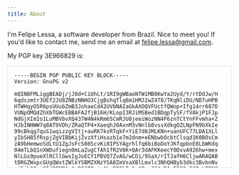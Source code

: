 ```yaml
---
title: About
---
```


I'm Felipe Lessa, a software developer from Brazil.  Nice to meet you!
If you'd like to contact me, send me an email at
[felipe.lessa@gmail.com](mailto:felipe.lessa@gmail.com).

My PGP key 3E966829 is:

<pre style="max-height: 200px; overflow: scroll; padding: 1em; border: 1px solid rgba(0,0,0,0.1);"><code>-----BEGIN PGP PUBLIC KEY BLOCK-----
Version: GnuPG v2

mQINBFMLiggBEADj/jJ8d+CiUhLt/1RI9gWBaoNTW1MB8KwYa2Uyd/Y/rtDdJw/H
6qdszmtr3UEf2JU8ZNBzNNHO3CjgBshqTlq6m1HMJ2wZ4T8/TKqNliDU/ND7uHPB
HTWHqyO5R6psUUubZmB3JohaeCd42UVbNAIaGkAXOQVFUctfQWop+Ifg14rr687D
VUNpOMQdZhXbTGWcEBBAFA2fjB16H/KLopI3RJiMSBed1BDqpTySF/fVAkjP1FJp
NdGjXImIo1LuMBVbvXQ437W4N4kRm65CmRJU8jeeiWozNN4F6znTCtYnFFvmha+Z
HJbINHWW7q8AT9VDh/ZRaQTP4+XaeqhJ0AxnM3vNnlb8vssXdkgOZLNpFN9bXkIe
99cBkqg7quS1wqizzgVItj+auRK7ksRTqkF+YiE7d0JMLKNn+uanUFC77LDA1XLl
yIbSH85fRspjZgVIBbKijZvzXfiHsazb1e7m2dnm+eENbwbOcbtClsqd1K0BOsCm
zA9bHemwoSdLtU1ZgJsFcS08ScvKi0IPSYAgrhlfq6biBoDoYJKfqpbnE8LbWKdq
04mTLbQ1nXWDufiegnOmLaZugCfAh1fR2V6K+QAr3dAFKKeecY0DvvA926hw+mex
NlLGs9pueXlRCllGwsIgJoECY1PBVQ7ZvAG/wCDi/9SaX/rITJafH6CljwARAQAB
tDRGZWxpcGUgQWxtZWlkYSBMZXNzYSA8ZmVsaXBlLmxlc3NhQHByb3dkc3BvbnNv
ci5jb20+iQI/BBMBAgApBQJTOcj+AhsDBQkFo5qABwsJCAcDAgEGFQgCCQoLBBYC
AwECHgECF4AACgkQp2TRhD6WaClVAhAA1k65I027+nzlHdlFYevEZxAHoz1YEy32
K6gcurdeAGCwkGu/VKOk4aSIfk1+Ul120bRGjb7aNfcC2Rj6HkPYWIBJBSSH0B6K
xxZLS3W325RzQCz+tvIEljT6b4L2+Yt6k6pz1O2vvbISZ9Q3GRD7hkOWaiR/k9f8
WApwQix/7TPcUhGlejroOACALCN4Xzr/v50F7Pvzqr0MtOpQs4rLzCh/k9D7GxS8
QS1WX8fgHQDj5BCTWp855c581eO38dYziAELPylQiMgIXw/VDeQRFcq/HBKCFSNL
8xGHKYzqxdqyNOV50w7jJl77/vYqU9qqddWx2X81RoMgVB7BHKG/kpQaOqKSvb8p
08MyYp08i/eygiD+uCjjgoloYKngjlZW2EtymQqO85xNEJ2P0PRNDu5LWjF2LBHR
zFrPTbqMxo8rh2JOwc1IHoKtveCNLYuKksukI3ScSNPoX7DOqwXoDAdl+NFS3NUb
LIywmGIm5PYgnrOC8bOafzzKMO+b0xih7E4xumSXaaQ6lBjKTeDPCdMo/HEM6jT4
hroHOBpDIHk4MNKaVtPDW3vhbGJzp3arp+7wrLTu0aGtBu01maCVVxGU40BAFoHq
BIPDpGUDABqx9GsRVzIsK89jnUrnsucX1r0OcRM3fV6719KxuBPeRqOQ+2Ou/Eg4
acIEgJRgDomJASIEEAECAAwFAlM5ypcFAwASdQAACgkQlxC4m8pXrXz03gf6AzP1
xoLMu399IzlLioLiaF0d5BQLHKPJkVTuFRP55oaZ/loPCAYGksLllEGbAK8YB7k8
WDTcBp+IY52xCQEMrBh7K+9eOUy2hbjXoZDGMrLZcHE8QNbL2OWEujCAzPmxowSE
OVpzyBDkWLadcLV91mD8ARUGcRrJtNg3oyhQJNao4gIh+rsodI/wmODMQ+iL/F7p
ovWKsTmJDmxfuwlETcVWL8JBZxFnFFXiwJrXYObH+zLaiB6j4I2DweSXA6efd8iz
oyLQBYCUdnvvD/Ah+G/Zff7IalsuDuLSXlEVx0D5djurOJbAlyfJFPSrRS//LjO3
lXf5mDM6ExGd8jeT8YkBIgQQAQIADAUCU11XnwUDABJ1AAAKCRCXELibyletfGJ/
CACYps4uJy3wXhB5d9quNyZSx63JcFtuNjDQo7Ee25BlXRxlL278xA2T4MtWHN6Q
z1/JJvqf09u3mHjE/HMYk03skndhDUw+Dg94EGCEcl60iHUC81cDvvFgGkQmFSMI
rcNhvuIOKYRv4geBlVmT/DhyP/l6ozK0F/oEMgxlDe7i9dY+HsZBNEiJC5KFgCo9
Q2OXh5yteKS59gaoJIKrYlcQC1CpwvlxupzrLB3d2fiEUQfgBjwyyLfrozBKLnVX
2FhRzx5mihuK8PineXkomtJmROjlo5Fz2J7lnpzYh1aqvxFndHpDiea38syDIyuV
p0a0QUMzG/qlnOTumfIqH2EQiQEiBBABAgAMBQJUckHYBQMAEnUAAAoJEJcQuJvK
V618y6AIALhUcFgyOPOsqyPRoCuN9qjl+rZnn5VtB7EEinFD9RWxiQ5CHG/NoDCX
WIPo5mqG2VzB/ISr+gspC+SoL7sHQm2AjsDhbLyaw0nMCSYUXY/Q/Ej7fBjMWDYo
May2i6G6hMSHYp0PquCWnOV447xpqK4ylhoP5K8dtyKsi60Q8A15wQKFvX5idwOg
DpvyflgGTxZ9ld1qII3EKYIUUwzuQCF6WilrotEADBQCHBCaCk1NzEtFEipgYQt8
dsbPfYPgC7dwfOZTKwnjIwaUZ1YMJDxAAmtqQjsAqjGy6V7lf98mC0sxaoxOTiCO
NLe3N8ndvl31cHNljmvrxIT20KsfqhWJARwEEAEIAAYFAlRZbGwACgkQaSAt8fK0
MgF06wf+KaQJZg54jSH9x6sVS3wtMVrw5oXp8rBqkmua0cVPME8/viOX3szQkwSn
t6VPG/wzYHrJJUsoTIuAxZw2lUl8RkuwZKlWv4RTJUXhSeZ6QwWRYEp7VmQ7UwqY
j2zt1YsnjuE9o8d/xXX4q2Ar5hr6x5ottJ83OTvtTxD6tBUaQBGd3xgfOmEf9AsN
bJ+Sv5jcf6X8XZ0g3HX1L4P+7dr9Aj9EXa3yeUU+ChhpP6tswmIcsCfhnheDX0p9
/1qfi7d16mlLLxZWXyZeE0ROxw/YSnN1DB75DT7x2Ujq8XGA18I3A8Kz325qidue
cyetcvvkvYWSghJS2kYA0VKqnU5qQokBHAQQAQgABgUCVIbYUQAKCRBpIC3x8rQy
AZh6CACONnIkADtMU19kNqa6RKloqCqdQ1W6K5ftNoGgAee1NFBTFfmYov7G83PY
KnvLR2UkxG2fRdiJfCCPw6L7T0kdG1VZcrLvJQdpwU+6CHZ99hZsU+pkV4+nrnum
68/MWJsurpy9xV+c9MQBpQ3u5sXpQieGJczie22drYBaDCOUj7le6mRHTBVTAHif
HXZXm7lO4QCyYSKifVFFCoSBcz3fhTR8OS4G0zIQ6BVsdm1FDLZIjit+WLmpkc6S
zCigRnYmtiWDG7pc8WULLDBcSzzEf4MbEw7CQ0uQYXviuEvSHXtI8tPyE+H484Ew
I/MeS1ADqNKMFF342wUbN5ALEa44tDlGZWxpcGUgQWxtZWlkYSBMZXNzYSAobWV0
ZWZpY2hhKSA8ZmVsaXBlLmxlc3NhQGdtYWlsLmNvbT6JAkIEEwECACwCGwMFCQWj
moAHCwkIBwMCAQYVCAIJCgsEFgIDAQIeAQIXgAUCUznJAAIZAQAKCRCnZNGEPpZo
KWlNEACMf5IfvtzRb6nlgrWWVFgaBrDCyUpYvrw67GDsc634akm8fPKXAAzR/2hj
LK6DmxJYIT8TI5qHEWknidg17VtyWZHEpmHqFCm8FxmfC7LILbEEshbjvv/j3/Ni
zPGPyHC8fy3vBP0w2LefB2F1Qcw9/EOQRUSGgaZE9+R/jjDLmlHq1SbC0iNefr3Y
OmuESrxnav1hsVMSY3YyeGEzjH4RJF3px2VOXkrbwl0XRNELyzlLuhN9clnItmnp
2D7DcAldIR1C/qpkcO0JF/GfD2cgQHVFa8+toVS0jvIQnBDTrpTJECLv+pI8Enp0
DDlXqnWm54ZLo9ubF+escy76soDUHQ9oAAH1KfdkvKVJiQD4chXLoDkjVHL740Qr
pKeQZnCkqrqNCefFVQCh+PvAJ5V0TpXsdDzYknLYsvQaOkCo5Pq5RFeYAcSAdfaI
ne19e+05yu10gJTrNEBFKjeUYVMAarefnv5b3dp+GushJPINWd9DS4wmQj3ZuHPM
cIfP5qqe6X2hvQ1SaVibNjtN4b5C0xROILOmnqbzFynXvsXhgaNalVImdfPBkJ+3
td57lUedRGPNvhm72D2u2R4L2ma3rawnnfuDz0G2+KKRDYUi8HgKJL+MFAqtRT1+
wkuLUyd1fytMzlpJSFW6uNcOZGEUl2/o4cKW3VMola3PDldQ54kBHAQQAQIABgUC
UwzwggAKCRBpIC3x8rQyAb+HCACdOoefj9+IL3rPtSjlFJEXyyUWewDGKCHWg2kV
ddnnpSnax0blsw4hvmOYTmzIb8f2Bcz6xUF7HUlUxjtWFs8cb/TxIDa7gMra2u6x
0QudCZh/BFWUQH1zLSfS+hIPRBbef6sW4ivSpQYq33CTopIuyuVc+misR0MK/Aii
9ZV7CoEscaDNTZMipyABMkQOVsi14U7LpeqAzRKZZ340wanpN6bJIbCuMA4rFqnD
yy4b07BUKjv26o1wCQPLxL0gaL0wAGkDWQlb/fVaatnnF5m7mklnxy3Fzzi39FuQ
p3cpVlhHZBegIXCrwXb/zM/W50bwL0Z9UfK4fYGQW5TTqz7QiQEiBBABAgAMBQJT
DJ+VBQMAEnUAAAoJEJcQuJvKV618iu0IALQzqhMxmWrCfObtCNnrjekEgzy4bFI4
6X6fs8iX6s7UYP7XWQ1bPxP2QW1iSRJIGgU43eLZmV+J55BUtwK475EBrXztSN9y
6x1Ej/mRECDQgCUcnqKbb8gjy89aL7txUriVsFoJTdFMY9K6YDbCvZdyj6IYIRgv
eAzDdCMaRi3NKWor6Q/fspnb8Z2vANsF/IGfoc+wiDkefl1JbEruxsXIWfN+kK8J
YhXbeXTmpFsaddF78ohYtD6z19Dnwv0DgAitch/dt8Q2ouCkFNPN5PMMS8CO1F3T
Cbsc3eUotqkeqEN4im1tOY3IOOln3TbJxoyTlaGCmsT1/trADg1TyYCJAj8EEwEC
ACkFAlMLiggCGwMFCQWjmoAHCwkIBwMCAQYVCAIJCgsEFgIDAQIeAQIXgAAKCRCn
ZNGEPpZoKVvUD/9LRbQwRrF6aTkf0tTWYIdta18bEcRKcRmex8SK1uHquwzCMzkO
oXVvCx61NSp+En3p6h/dydOCUpF4SX9sGYjPoezhMp7kGr/4OWXWylvq2Axv6Nk6
lHhCdTVr9UauqSLfyuoRKB/ZtNFA/ITSwak48khRc3Ga2vrw4hFQd325yjuJAzvM
uDJZiWt/JgJ36W+nYFwK6F1MVYKYG6zM/dFLPQMzWmr0El0HPw8FVmnFUcLmveCT
Tnk1ME3122cvyDr5AylCNSEVaZdJWcE7+lUqo5jFGeBB7JflwcfzaVP+rD/nrVPu
hG6ZxTH3y2EkAjLCjE8k2c01E1gmAfZv/n2k2hf0bMNx/oWoHuY+832SDaF79raf
YKv6WQgZVbo1wttaIWnCVmyzV8y1ujJd10qUACxYmQhSDc30L+6OlEuSodbv/Stw
3+znc3dIHol3GyqFmwNAk5SHMt0UVGWMLEaz4oziFK4sYajTzcqggyKtNOebluaJ
ChNkA8gOqyUCG5+s+Ctv5MBH/tt8F+zEEoOBuvQEj7osdDPGhvUyep/A6yjRlxsp
tcjYTjxOpDdYll7L5PT/NyWnXQe4RTFJAbax44OhfeZdwOw/m1n9SzIg4YgY5/Jw
rJyOTCw36UxNF5Pwjkh3mHmHy/9Eejaj5u+glWDZgLxS9SheBBLOdRfFCokBIgQQ
AQIADAUCUy81hwUDABJ1AAAKCRCXELibyletfJNcB/0ZeDcfNJjnqrC28pewgIxI
bahQoNKojs5yfjmIhtgNyKUH+UAY7aL1DmrimP9rZLfsP373i5pTtdcqo1C9Ezhd
6go6guOkSsJB/jXxb9R6Yf4WWQY3r8R2YMmgwacVU0p0RezDycLnfv6JSL2guuc3
Ia90snhBC1i7HA/Ny/wlGZyjLfJXgors4N5fiK97isuRsIMyStv3ZxwkyioTa8V2
VqjAX7zPhy1qMOfiOHgJHIlF9nWBAEEIakXTHvtAnwjB3rnE+7fLs3NA4WUhHd9H
zj5plRS0/vwMWL0aVt5Y35dpqZl0PD5idG5xgFqoQj0u/Ze6cSEBP2mCso8Dumkz
iQEiBBABAgAMBQJTOcqXBQMAEnUAAAoJEJcQuJvKV618yU8H/37KiLPXjSn7Gs+2
3wMF+sKHYkrH3FLNo+8ls1FsCq0i+2FulHMKO0pMZJ1TNDB3SAM3Bh75S+TEbmW4
634T9cnxkqOihn8+FezmSqNGcQsrt03TR1qRM5iUEY01XGgoHc/nmj7PB4MQA0De
pDD9c6Qdz6bvsXwevZC/8dfPKU55Z6VqimUmzGBPCKoSWYA7R/Oft31qZVzBiGV6
WTsw15rEApUFuNoNrVp9WO2p5BxWgkIZk2qE1AZbDyUsDwe1+KhQt1VFm6VI+1Q/
ePzvlWXXbI2FV17pzi9aBMsRSTjhVZ6FcTH4CFAar2gp3gdw8R7tV02djyLu9uRi
xlob8SyJASIEEAECAAwFAlNdV58FAwASdQAACgkQlxC4m8pXrXxsNQgAjm7pm/xn
/h8q9nq4Ppk2zn/30LIy5E9MpueSdyzpMJwh+51xQ2umwchSnkB6P5pHytYEbaie
9XxG/7+o73RmDei7PHSxkjUBP6hT6N/XFM5I+YgQgbWQJLDPpTiGQVpdCxdB6sCJ
xzqV8SWyX5RhP40QJnYXlzciLggeGDlBAEilqHQSHM9qt1tHihAPfwnuFIzhn0sd
aHTrAEMdCNGGzi8T8opzHzzwclHk4/QutrAI79Yh3h6fmYFhZxStvGEFC9V2/nRn
o4FxmtLcC8kTNHA9JjTlyNKOp5s6yrbFaiytEJlHGvKin+wnrf+PRX0kTdGEYWtc
vR4VTmhgAJfeoYkBIgQQAQIADAUCVHJB2AUDABJ1AAAKCRCXELibyletfOqSB/9c
AgxlJMZ4coLoSrTdkSul2fQV6Wte0shNpnApZy4iwkdiFWKcDeqateF8TgabtR3H
ZXNs87k2Q3w+Invnj8SNOm5sUXoa26Il51PyKUjzfUjCORkAAtMhYPrPJOyWpqPV
pE8yCWhPjMlF3VKpBV78hLIWq8dcxgSLZkJ5Cqo4gMKQsAGmXUa1HUIiAQVLIgEA
u5fxwtGGWjhDrUdDkHnp8RxKB8AVZds0+kBshkYioD9QGqXCL9dr1pB2DpGkxlrL
cBov4hZpOON+bb/c/fOvJcUaPdmkyr4Veb1R/beDs8HIJkNeu0fhCk27z23P7FG6
Uk2BsimMvtN2/I0/P5cniQEcBBABCAAGBQJUWWxsAAoJEGkgLfHytDIBcVgH/j4b
Yqno/gTt1dIOP40NBfohkceH9CnpP/VVCBVvB/2sEeopoIt6IUgEoOB43xdBmx3B
cOH4Kz+KIdo7ARyTVIE6V6QuB21ZfP6FvB7EZg8msaxHH/asB6sqtNYws1LxUgz3
hVVkkvVnGaY2Z7lSW1UNydmixNuN/R13S1aUkUt0i7BswX8voeY0k+tlo2sYCAZN
D4UTcl/USbu+g0rSdLmtlg4qQlgLB1Gg4XBFHtG0+ze9HDZpUZiwaZSTC2jr+uan
qD8xkvkM/HxQ8PZw6UUEf2cyGxgVDNdYN63c7PsVy8bprICilywBDpA+K/qbxD0G
Fif86B8Ti43J/N/0nieJARwEEAEIAAYFAlSG2FEACgkQaSAt8fK0MgG1lgf/SWLI
pb1gIAD/7ntXSWyelKSkJyMG23QNvQ+jg37cXrj7ztdjO0ne5787K3rIhnBz3aft
tg4XM/H+v7XJfJQ+GTNi/dTOA/Mr+C+LMnFs8qZENwreEQJLv4OVNT32JsWaehw9
0s+pU43WIrUp5CXPywMF+wJbOc4HNzFTTZfPXHSN0zPj1tAm8gYw1+a5cTrbLS+M
5rx08d4lIvZZH1dZkrDsM/x8zMfNDCPXounecJPz5aXwZX1Uq+SGJUTmXkupVfp7
Ep4pvYT+CeBdypaW1/hqc9lJyNG02R3mx67uNkEHo/R+yAJ7wdD+GCsZix2j8hip
4rYoV4Epsk1YtLUE/okBIgQQAQIADAUCVmNGwgUDABJ1AAAKCRCXELibyletfDLd
B/9y9WjBQTVrXEi0yvwQYZXfNrr+o+4ciM+rWKKjnmad3l3jB0sKsrwd23OkwoQd
QC7ojRaWSFeccqA4ywCGDJurRr6qIZw3f+fA+1tY7HzmsMZVHyX8BJa0z4oUBvXG
o14xbntNgliceF0pBcziZWy0Wt1fToekNnrghTzhfZWj/VliWVVjwFvocbeOuwdO
J8xH2IuMQG964LaXYply5MNGpFn7efVc69dVYHzBZrmyPE4KWDYMfMklnmKFg8sZ
Nyn/6JlKuBgdrElWMDszclzMnnMJcT0mULQPB7yG90+rzRmScZUVCGLeu2SYd5Ow
8MJBcbAUWOkvoUCnVrgYcW6e0c/nz+UBEAABAQAAAAAAAAAAAAAAAP/Y/+AAEEpG
SUYAAQEAAAEAAQAA/9sAQwAIBgYHBgUIBwcHCQkICgwUDQwLCwwZEhMPFB0aHx4d
GhwcICQuJyAiLCMcHCg3KSwwMTQ0NB8nOT04MjwuMzQy/9sAQwEJCQkMCwwYDQ0Y
MiEcITIyMjIyMjIyMjIyMjIyMjIyMjIyMjIyMjIyMjIyMjIyMjIyMjIyMjIyMjIy
MjIyMjIy/8AAEQgAhwCHAwEiAAIRAQMRAf/EAB8AAAEFAQEBAQEBAAAAAAAAAAAB
AgMEBQYHCAkKC//EALUQAAIBAwMCBAMFBQQEAAABfQECAwAEEQUSITFBBhNRYQci
cRQygZGhCCNCscEVUtHwJDNicoIJChYXGBkaJSYnKCkqNDU2Nzg5OkNERUZHSElK
U1RVVldYWVpjZGVmZ2hpanN0dXZ3eHl6g4SFhoeIiYqSk5SVlpeYmZqio6Slpqeo
qaqys7S1tre4ubrCw8TFxsfIycrS09TV1tfY2drh4uPk5ebn6Onq8fLz9PX29/j5
+v/EAB8BAAMBAQEBAQEBAQEAAAAAAAABAgMEBQYHCAkKC//EALURAAIBAgQEAwQH
BQQEAAECdwABAgMRBAUhMQYSQVEHYXETIjKBCBRCkaGxwQkjM1LwFWJy0QoWJDTh
JfEXGBkaJicoKSo1Njc4OTpDREVGR0hJSlNUVVZXWFlaY2RlZmdoaWpzdHV2d3h5
eoKDhIWGh4iJipKTlJWWl5iZmqKjpKWmp6ipqrKztLW2t7i5usLDxMXGx8jJytLT
1NXW19jZ2uLj5OXm5+jp6vLz9PX29/j5+v/aAAwDAQACEQMRAD8A8EooooAKKWig
BKt2di90x+ZYx0BbPJ9OKrxgbwT0Fa0Vz5bwghSqnOCKzqSaWhpTim9SRfDcoZhJ
IAR/Dg5qzaaPZQ3M63zlo0X5QhwSapm7ne7DSySBmzvYcED0FRyzSTBAfMLZO9+S
SKwaqPRs6F7NaqIy+hsYF/dbnzyD0wP8apHyHOI0cfVgas3ISEukLySBhyzDFV1k
AO0qOR6VtC9jCe4wxjJwenqMVHV1AjYVccjk4qvNH5T47HpVp9CGupFSUtFUSJRS
0UAJRS0UAFLRRQAUUUtIDS0vTpLxZJFBCpj5u2fStXw34bfxFrVtYo7L5pJ9cICQ
T+la+iWar4etwgP71t8j46fNj+grvfgpoqvdalrMnzKD9nhJH4n+leVicW4wm47r
RHoxoxjGLfqdXbeA/D9haRINMifyxje4yTVO80zSYN2LG3Ve42DBrvbtV8g5HGK8
28SXIilKjoTxXzEXUnUs5M9PCyUk2zgtd06xfUHENukanIIQYrKTwTaXhzHPIjE8
5GRWxqUge5yOnrWzoSIwUE5Oa91ValOmmmDo0qk3zI8p8QaNc6Hd+Q5zEeVYcZrP
dS9ornnBxXtPjTQE1bQZmRf38K70OPTqK8ZKslqVPY4NelhMT7and7o8nF4f2M9N
mU6KcRgmkruOESiiigAooooAdRRS0gEopaUYzzQM72O8Fr4eto8fKqKj568jPH51
7b8NbZbTwPYFU2GQGQj6mvDLC1k1Oxib7O/2WNVV5/4A56An8AK+h9HtvJ8MWcCN
txCoyPpXy2ZyUYqK3vc9j4op9NEX9Q1KztYW+0Togx/EcV5T4u1OxnDfZZ0c56qc
1W+JLxxW32iOW6ZI22MFU7Rn1OOPzrjNCQanqFvp8SO885AQM3r3PpU4XCpwVdvY
3g40nyJ7lgO0koz8y5xmum0W6soX2GdQ47ZqS98JPpP2uOSdJDAAx2A9D1xXmzz2
8+sCKPzV8x9oYkDv79K74RhiE1F6BKo6Nm+p7lbSRXUTqCGVhgivCPEVkLLWbq1U
YCTOce3b9K9Q8KWsEbRm1v5WkTiRHPUfSuJ8b2Up8bXMUcbyGXDKqjk5UVOBtTrS
inpYjGpzpJ26nDSjDkUyrF4uy6dcEYOCD2qCveTujw5KzEooopiCiiigB1LQKcBS
GNxRinlcU3FAH0F8KLGy/wCFfeZfKr28vms4bn5t+0D8kr0+2hjS3SKJcRquFB9K
8j+D8i6r4Pn04ShZbK783ae6kAjI9Cd1ewKwWTJ4zivicamsTNS7v8T1U06UbM57
xBp8epWb2k7skZ7IB/hVPwj4Q0fQ5pbq2ika5ddpklOTj2Haq3xA8TLotqBBj7RK
cKT/AAjuag+Hd9K/hmXUbyOeSWW4d/MLfeXAAx7cH9amMKsaTlf3W/vOl600upDr
wCeJrhW3FZEHFcPcaRZwas0sUBjfOeuRW9ceIrfUvFFy7lGRT5cah8E4rE8Rt/Zl
9b3luCsLgJIrNnJ55r0MPGcbR2ujqfLyK/Q6vSojKiyPgsOhAxiodV0nT31S4u3J
a+a0IjU9BjP61c0KWOezSRT94ZputWxlvbebeESBCxA6uT2PsMZrFNqb1saWTseC
+JoxF4kv1ByDKW/PnH61l4q5qc4u9UurgHIllZx9CarhK+rp3UEmfLVWnNtdyLFF
T+ST0FXbLSjPG0kmQoOABTc0tzNauxlGird7aC2l2gkqemaKadx2LkeiXzNgWzn3
FbWieB9a1a9WO1095FXlySFUD3JNeneCdDj1LUYTcL/o2CSOm7A6V6ylhpum2kjw
ww2wGCxHyg9ua81468uTqdUqMYs+aPEehXmk28sGp2phKISN2MD0wRXDdRXtvxp1
nTp7C3s4p45bhc5CNnqf6f1rxBUJFdlFtxuzKrpKxv8AhLxbf+D9Va9sgjiRPLli
f7rr/Q+9fRPgbxRJ4v8ADA1KaNY5lmeJ0U5AxyP0Ir5XKGvY/gZraxTalokrYMoF
xCD3I4b9Nv5V5ub4WEqLqpe8vyNcPUd+XoXfiLFDL4x0eK/ErWEhAlEQJZhn7ox6
1qWev6v4kgurfQdKitrGzPkhJG2MMDpjHFdZqmk217d21zLGHktn3Rk9jTdR+y29
lPdLDslxligwSR6+vWvBjiYSpxpuN2vu3PYgveUkeZjwnqL63Ov2aBJEZdzZBJJ6
kHHT6VU1a+iE91oWpWTGZEDrJE24fj6UxfEVxqF/JG4ZA7YLAkHFbz6ZaraNBboT
NcL8ztyce5r1XJwt7Q1ceZPlaF8AmR9CTcSQJGVCe4BrnPHHjme11HU9Htrdd+BD
9oJ5VSo3AD15IrurFbbRNK+YhILePcx9gOa8F1W6fUtUur6QENPK0mPTJzirwVON
etKpJaHHjasqVOMIvUoYp6UAc0jHFe6eKXIXQdavx6ktshG0Oh5xnGKwdxPSg5PW
ocE9zJ07y5ia7ujdTFyMDsKKgxRVrQ1PojRL+OytY1DeTcQHawPBUjrkVxHxI8e6
tqpOlpcKlmGDERDaXI/vHv8ASul8a2L3Wv3N9aBo/PYsyj+Z96871HQ5bhmb5mlH
tXg4OFKNZzvc9WupSglbU5REkuJPmLOx9Tmu18KfDXXPFvmGxhjjhj4aediqA+nQ
kn6CsnR9NlTU0ingdTnjKnmvpTwLq+l6V4Vitby5gspImYsJnCbsnORnr6fhXtqo
nLlPOcGo8x8++I/h3rHha8WHU0jSFhuW5Rt0bD2PXPtVv4XNaRfEjT4oZHk3pKpY
rgfcb/Cr/wAWvE8viDWpmjmLWMJMduo6be7fj1/KqXwX0+O58ex3EjENbQSSIo7n
AX+TGuXGTTw9R9LM1jHlklbU96mJjlKt0Hf1qO8a3Fi7uARt5zVu9jDZH5Vxvin+
0rbSp/sqiRSp4JwRXxdOPNNRPYppSSZwM13a3PiJvKQKobBOO9ddbKsETTO4LtwP
YeleZ6LFdT3xIHzBueO9ejWNm6KrztuI6CvexMVBKKZdGbmm2aj3Wg6dpkl14oia
TTnKq6BSeSRjIBBrifGvhrwtqX2XUPBd3FJbzBvOgVyTERjnB+YZz0PpWj8TFZvA
823AAljOPbNeM6bf3On3KT20rRyKeCDXdl0XLDtx3uedjZJV1zbWN6fw49tEXds+
oxiufuIzFKV9K9V0uNvGOkNPbqFuIiBOoPQ+o9jWdYeBJtY12LTZFETSuFDAdB3P
5V6OAp1cQ5J9DlrwikuU83Ap+PavpO6+BfhyHTQLWS5FzGATLI+d3rkdKxNT+Fdh
PYNHYQTNcIMht/X654/lWiaehjGm2rnhKRljwKK9o0/4SyGPFyTHL6Y6UVlUqcku
U2jQbV7nqHiOysoZpJ3ZI/UsQB715vfa/wCGtNvFkluUkfncsI3n26cV5xdapc3b
lrm4mmbpulcsf1rNnjNzIVQgOVyvuRXj0sAlUc29+iOz2zjBRWrO11f4i24dm0zS
1BH3ZJ8E59gP8a5CPUb261E3t/M8kzn+I/dHsO1ZlxIAEGGX1Oec1KtwGAILO3cM
ea9SNNQjaKOZ1HKV2zW1UfaLIsDyKX4e+IU8N+MbS8nOLZiYpj6K3Gfw4P4VkjU1
2NG2eexrOcZcsvTNCoqVOVOezJqVE5KSPsK5kR4llRgyMMgg8EVgatOsmnTbcEgE
Yrzb4dfELyraPQtXlxD923nY/c/2W9vQ9q2vEep3Gn3ElumWVhkEelfKTwFSnX9n
L5eZ6uGnBw5jE8P2xW+lZscuf512aMrSZJG0VwmmXRgJ3N8zGn674pXTbUxxOGmI
/Bf/AK9ejUoTqVLItVYwhdlT4l+IY5bZNKgOQG3Sf0FeXx9amvbuW9uHlckljkk1
HEuTXu4agqFNQR4eIrOtU5jrvAnig+FdcW7kQyWkg8ueMd19R7jrXtUmsaWt9aa/
pVxDdQRNuby2GQD1BHUHnvXzeThcUkF5Payb4JXjJ4O04zXXh5xpTcmt1YPaNR5T
6xufH1neW2yyBLsOd3YVPo+tQX0Jh3xpNv5UnBYe1fMuj+KZrWf9+xIK7crXS6V4
4h0/xBY3MhLQI58xh2BBH9a78FQw/wBXcpytO5jWlePLE+jLieKGMykg7cA0V5H4
j+JVg2nGDSpvNmkI+bHCgHNFY1aOHUrVJal0JVXD3keRSMwchgATzxSIxE0bn+8P
14/rS3TH7SR6envTANy4/WvHWx1PcluoI7nKsPm6H3rLi22kpt7tMxt91x1WtS6J
WRZl6MA1V51ju4MMPofSqg7Kz2Jmru63IjYb5PLDg7vuMTwaqT2stq5RwUI7Hoaf
DO9k/kT5MWcq3p7ite/j+3WCupBkQZUjvVczi1fYjkjNNrdGRbOd+MlWFdPb+JZ4
4VjvCZFUbVk6lRXJoQVVwcOpwQakeZm6nj0qp0oz3RMKsobHXRXdtcLJK2oYOMoq
oeT7+lYNxi5maV5Q6L2wQM/iKx3cjkGpRcFoArAAKOAO/ufWpVHld0ynX5tGiaeb
gqq5B6EVXDEnJFRs5KfN17UFAoABO7vzWyjYxcrsezHNNYfLmkLEcZJP1p6l0Vtz
EBhgj1oERrnIqVZWHB/Go1+Yk/lTlwTycD2FMSJ1O77r7aKh6AMKKE12KuaO/wA5
Y5v7+5R+B4/Q1Mh4NFFc0jpiSn95akHqrEfh1qjGSkhQ9CM0UUR6hPoEgSYmOQVF
b3MlhL5LndC3T2oorRK+jMpO3vLcY0Ob8RA43ng/ypk4xhsY7EehHWiiqi9UTJKz
Kw+duelDNk5HQUUVoZCoNz57Cnk44HU96KKQxMhO2WpMljkmiigB6jCE0uMYNFFI
Y7OI8ds5ooooGf/ZiQI/BBMBAgApBQJTDJ77AhsDBQkFo5qABwsJCAcDAgEGFQgC
CQoLBBYCAwECHgECF4AACgkQp2TRhD6WaCk9DxAArCCHPSiL2dtgg6TJt/53PCWF
yztPkI2hbatvw8ln/zeAQw7rZDyL2T+G4F5O5OPvCe+BDkzr0FqOJsGjamiS5SyK
qBXpfwK8X8TeH+LJBmCLPwxSw8Q2Ixj6wxYYQf35XMxYPWTxrD1sk5I1SYXdhvcE
pkTd5MQ/kZjDLBEBn8qpQ/LlyIEUU2uOOaM3tZMsh5fTmakdQrXd/rqEXECWRSvC
uZX/kxiatT8+jnt4Ci5d+Nxq/y5M9rRfFU+sz+OsfOffw6u0HAjzorhWyYdsvLwl
hxq/5n3gXIgornipVibfNdBZFtg+tu+a1FP7oGY13sPrpPEGF0YfQJRB29xfTHCr
Znm1RoMDk8wj29PjMzogLX+QjRnZfAi0dCO/e2nubSYYCYcPpuOgVmPA3YWYN/UL
Ncr9HFS9xJD7Nm28QAenR6pmP3J9jWyaR0Jk1D75E+E3lbmAhl0jNpKE1RPH1bp8
FC7gzVOOG3uuHg6cjw6vluMCHGikX0i4MjGdqwvZOKvqBMdC5TJyMdF392aIXnCO
dZyfJahO1CmPhCDCMRZ3dETQ0gQSbK+NSP8HsL8brJldUnaXFdzXUNi2c9eqSSrp
p3Lq93FFwdi4Kv0Ig5b3Zzfgb8arywxTZmMoVlfaq3QhbVkda98pOPaL85GEuUm/
Uo96pk41Afd94SW8xnPRz/DP7gEQAAEBAAAAAAAAAAAAAAAA/9j/4AAQSkZJRgAB
AQAAAQABAAD/2wBDAAgGBgcGBQgHBwcJCQgKDBQNDAsLDBkSEw8UHRofHh0aHBwg
JC4nICIsIxwcKDcpLDAxNDQ0Hyc5PTgyPC4zNDL/2wBDAQkJCQwLDBgNDRgyIRwh
MjIyMjIyMjIyMjIyMjIyMjIyMjIyMjIyMjIyMjIyMjIyMjIyMjIyMjIyMjIyMjIy
MjL/wAARCAB5AJQDASIAAhEBAxEB/8QAHwAAAQUBAQEBAQEAAAAAAAAAAAECAwQF
BgcICQoL/8QAtRAAAgEDAwIEAwUFBAQAAAF9AQIDAAQRBRIhMUEGE1FhByJxFDKB
kaEII0KxwRVS0fAkM2JyggkKFhcYGRolJicoKSo0NTY3ODk6Q0RFRkdISUpTVFVW
V1hZWmNkZWZnaGlqc3R1dnd4eXqDhIWGh4iJipKTlJWWl5iZmqKjpKWmp6ipqrKz
tLW2t7i5usLDxMXGx8jJytLT1NXW19jZ2uHi4+Tl5ufo6erx8vP09fb3+Pn6/8QA
HwEAAwEBAQEBAQEBAQAAAAAAAAECAwQFBgcICQoL/8QAtREAAgECBAQDBAcFBAQA
AQJ3AAECAxEEBSExBhJBUQdhcRMiMoEIFEKRobHBCSMzUvAVYnLRChYkNOEl8RcY
GRomJygpKjU2Nzg5OkNERUZHSElKU1RVVldYWVpjZGVmZ2hpanN0dXZ3eHl6goOE
hYaHiImKkpOUlZaXmJmaoqOkpaanqKmqsrO0tba3uLm6wsPExcbHyMnK0tPU1dbX
2Nna4uPk5ebn6Onq8vP09fb3+Pn6/9oADAMBAAIRAxEAPwDwOilooAKKKKACiloo
AFUscKMn2rWtdENxESZgroNzrjoKo2pKtux+PpWjDLPclreHe7O4OxRywHasakpd
DalGL+LUlfQY4rfzfPyMjnHFP1C20iMgW6SEqoGDzvPqOfxxUlvousuitHplyzcg
sUI+lV7nRr6ygBuNOnSbPDtnbWCmnLWZ0OFlpAyCYuV8lg3ru/8ArU0xKTgE570+
TzYJMOuGz0qSNwR0wM8k11XOSxToqa4jVSGU5Vhwahqk7ktWCkpaKYhKKWigBKKW
igAopaKAEpaKWgBKKWnRjMij1OKQHQDR/J0eGV+JJRuGf4RkD+tewfCHwpbrpLa4
9svmzsVhZhnCDjP4muF1a3MlulvGA0022ELjheQP8a+htBsI9J0Ky0+IALBEqcDq
ccn86+cx+IcqXJf4n+B6rgqTvEy9V/0dCMAD1xXnXie7Fzb+WB8oOK9F8TB/sz7R
xivH9SvNxkiZvm3c15uBpXnfselTl+5uypaaZZ3z7ZraNyepK81leNPCKWFol9ZR
lYlHzoOce9dJoe7zx8vWuyubCPUdPmtJVBWWMqR+Feo8TOjVTvoRPDwq02mtT52C
hrIHuDVatXULJrCaa1cYaOVkx9P8is1hhiK9+DTV0fPTi07MZRS0VZAlFLRQAlFL
RQAUUtFIAopaKACpbQD7XEW+6HBP0zUeKVSVYEdQaT2GtGek6PbS6j4t0uLOUE6C
RgfvEHNe/wB/fyWcZ8qFpGC547Vw3hDwZHDY6Rq0BWKcBWulbJ8xmQN+BBOK7rUb
Vbm3Ku7ovfZjJ/OvjMbWVSa5dke17t1zankOt/EPVbm8ktPsqxIDg7uv865sw3F1
PudSQ5zx61v678Nr+98QzS6cWSOYj57ifIX+ZruL/R4/DHhewsrfEgimBeRsZdj1
JrtVehSjH2O73No3cuSXyPJ5tWvdGmiWGJWXvnvXW+H/ABDd3bK1xYyxxsdu8c4/
+tXM+K/C73erC5juAEk5KBuV+ldT4etWh2GKaUgAbkfG38MCtq7pSpKXUqnGoqjT
2PO/Hdv5fi67jVepDgfUCuNmXZMy+hr2rxL4UOpeIJNUnVTaxWwYjdgsw4xxXjmp
Qm31O6hOcxysnPscV6eBrRnBRXRI8vG0ZQbm9mypRS4orvOASilpM0AFFJmigB1L
UjQuozip2028VEka3cI/RiOKlyS3KSb2KtKBVoadc5AELtnuozWhp/hvUtQu44Le
yuJXY9EQk4pOce4+Vp2aMbFJXXa3oDaZbPHdWT2ssa5G9Sp/HPWuUIGOlKM1JXQS
jY+pvCE0upaHoV4CTbfYlztP/LXaAc/ka6typtX3EDA7187+AfimfCukHSry0a4g
WQvC6tygPUEHt3/E17xqDk6fK8RzujLLjvxXxuMw08NVfMtG3Y9SE/bcpxE3i6OT
xlaaRaFQGnCSzMM4xyQB+ma1fG+q2qWFvaeYryyygZXtg81534P1PSdJkk1W7SW8
1q4uWt7a2Uf6vtnJ7nNaHiuy1fWLq3nudLuIXZxHGN+M5Gexro+rRhVjFKyXXuzs
i+Z8/bYTxETBZx3cTLNGjAMmwghccnNa/huSO4tRLEflYZxXPXkq6XZQWWtxzxxX
Q2JIPmAOPzqbwCzqLy3Vy8UMoCMfQjNb1IfuW+xtz+/Y6LW0k+2QNHnyzCyzEnja
eAPrmvnzUZjd6ndXBOfNlZ/zOa9Z8d+NYtOmv9Iihka78oRq+cKgdQSfrg8V5Djm
vRyylKMXOS32PKzGtGTUIvbcaEzQY27DNTx471egMYIbjI5Fek5WPJnLlVynJpc8
UPmNjpkrVEjFdDqGqRPBtVCJCMH0FYRGaINtal3TV0RgZop4WiqCx11tpFuYt8pY
/N0B6YrRvNQsobaaLzFdm+QIOufpXNHWLiEsqMDuPQiuq+H/AMP9R8c3V1PHPHDD
AQZJpQTljnAAH0NcMqMpu82dyrQgrU0bPhPTP7Rmt4xwhcB2I6ZNe42mi6Ro1vJL
BDHblU+aVm6gepNeaRadJ4LvX0zUtgdgHilU/LIvqP8ACuT+I3jjU762Glw3z/Ym
A3qoAL49T1I9q89OrPE+ztZI1qR/d+0TNb41a1pd3aW1pb3MU1yM58tgeM8ZI9Of
zrxUIxFWbe3kuZQoyzH1r1Hwl8F9T8SaX/aE93FYwPnyt6F2f3wMYFe3TioLlRwT
fM7s8l2nNfUngjWU1/wLptxu3SxxCCYf7aDac/Xg/jXhHiXwqfCWqXFjqs6PJEcK
Ldgd4IyD7cevNep/Bh1n8E3oiUqI758AnPVEryM7gpYdS6pnRhbxnqdPY6BpljHL
AbSNo3mM+WGcP6j0rjPGniOey1aO0iEzovILueD7GvSY5Y922TrXmvxD1O3F5HbJ
Gpc859K8PAyc6y5tT2FJq7IrSGG9gjv7p5bi56RiViwUn0B6Vq6JZQaNZyM5VAS0
srHt3/QVS0kwfZo5nfhV+Vfetc6jY6Tpdzquq2n2uziTL2/HzqeMc8d67Z3nL2d9
GzSTSi522R4T4hvjq+vXuoEECaUlc9l6D9AKzAK9T8TL4M8YNa3XhRfsNywYXNm6
bCMYwQM49eh7VyF/4dFlFkkk+9fQKrCnan2PAdKU/f7nMs2OlJub1NEiFZCMGnpE
7/dQn6Cug52RkE9aVV5qTynzjac1YjtX4+U0m7DSuQeQx5oraj01mQE5zRWPtkbe
xYxtMaW5VVXOTivfPhRY3Xh6CWLyvMhugruAQNhHf9aoeH9B0WfY72sTsOhNemaT
bW9sm6ONERV5x2FeJ/aE6lWMKeh2VaMaUHzK9zjPiNYT6zNFugKiMYiOc5Hc5rya
+8JzSymExMXPRia9c174m+FXhCW80lywzgRwkdfdsCvMtX+JBjkD2OnoMHcHmbPt
0H+NXB4n27tqu+xUeT2S5lYyNK8G6rZaovnW4Mf97PAr1vSvinouj6IulEvcX9pG
UAgAMee2Wz+eM14drPi/WtWDCe/Mcb8FIhsUD6Dr+NZ9kwtGxG24dz616sHUScpb
nM4021FbD/FVxPe6nJcTyM8krF2ZjySec17l8HILeP4fKYVAZ7iQyn1bjH6YrwvW
ds8KSr1Fdr8HvGcej3smiX0gS1u2DROx4STpz7HgfUCuLMKU6uE93pqNNKq/M9lv
bUThsMUbsR1FeKeK9MvF8UATTmTf91unFez6jeLaygsflNea+IXgufEkTh84HavD
y2UoVG1tY9Vx5qdmXdJ0ryLaN5CWOOATT/GYU+BdSV225jAH1yKuQXUQjQZ4UV55
8QvFIvF/s23f90py5B6n0ruw9KdWuvJ3DEVI06TuefWs0kEyyRuUdTkMDgg1674a
s18b6HJKZAL61O2VQPvZHDfj/SvHo/vZrpvCvii88Jaql/aYcH5ZYWPyyL6H/Gvo
KtNSal1R4dGpy3T2Z614C+Hem32t3P8AbNstwLVdwifkMxPGR6e1dvqvgLw5Ddpc
22k2sTsNpRIwF+u3pmvN7X4rWQvhqGnb7WeQbZrebkH6HvW2PHUuobbxpvmBwFHT
ivUlQnisQoUv5en4/iC5Yu/QuXnwqsrjUjdhYo1wC0MYxzU8nwx0pVDLFg/yrptF
8Qwapp/2xEZd7FSCc8jrXPa349ttO1G4sy4/dkDr6jNcuLw7ppX6aCw+I5249TKl
8GWdvIYxDux3zRXQ6Fdrr2mC/EpAd2UY9jiiuqnhaTgmyZ42EZOLex81WnibV7OV
TBfzrg9A55rvJviHrh0NbH7U8GVzNKGJc5/hz2rh9K0tWuVmflY/mwe57UmrTKsA
TnLMM4PYV4lSlTnNJI6qcpxg3JlyeVw/zMc45quWV5UDjcpO0/Q1JdyGWOGV/wDW
FFz+WP6VXwdvHUdPrTitByepDfW8sIUqS6pnbz2qKOSWe381cnbwSvUfUVpSyBJs
Nyjcj8azriN7Ob7Ta/dP307VpF3VmZzjZ3WxA884XaxLKaiRlD5UkH3rXsntbrhk
Bjf7ynqhrPvbb7PdmHk55Q+oq4yV+WxnKLtzXuekaF46a70NtK1WQtMgxBO3X/dY
9/rVSe4W2uN7S73P4muEhmCx4fqOKsQazeWbAxzHAOVB7fSuT6lGMm4Lc6Y4t8qU
jqdY8Syx2X2aAFXbhj3+lcTPbSyM0ksg3dcdauyao95K80zAyH+Egcn1JxVCWbzC
cnJH4V0UaXs1ZKxjWq+0d27jEQKeuac7A5GaiViFBK8H3pSw6kEVuc9xCSDWjZax
dWsXlLKSnYHtVA7WjB5BB5yKaBx9a0p1J03zQdmI7DRfHms6JZy2ttMrROxf51yV
J64rKudcluJpJ5GZ5ZDl2buax1LKMjOPWrVsEuZljfhm4BoqVZ1I2m7pFw934Tf0
rx3rOkWZtrK4KQ7i+3GeT/8AqorZ0/w1ZtZqXALHrRXtUcvrypxcallYlxTeqMWJ
ja6VEW+9JJ+nasnUP3ivgEspB/8ArVp6p/yD7b/eSqN1/ro/qv8AMV8tT35jtqbc
o12PkxREgtGAGP1z/UU5OarQ/fu/9+P/ANCqwnU/SrasRF3JZh5tqDjlfl/w/Sqs
chKFT1X+VWl/495f9/8A9lFUk/4+H+gojsEnqiFo3gk+0Wx6feX1qe7nTULJZRw8
Z59RTYf4vrVa2/1tx/umtLX17GV7adGADOhc9Tkj39agdquQ/wDHhB/11b/0GqB+
8K0i7mclaw4fIOvzGm9flHeh/vn6UQ/e/CqIJG45P4CkwAcv19KD9+kf75pDFLF/
YU7bwB3po7VKfvD6UMEIn3hn8altyFuUZcjBzUS/e/GpIfvNUspHTQ6vcxx7QxwD
RWcOlFezRqSVONn0BvU//9mJAj8EEwECACkFAlMMnd0CGwMFCQWjmoAHCwkIBwMC
AQYVCAIJCgsEFgIDAQIeAQIXgAAKCRCnZNGEPpZoKW9JD/99+W8tihUhCYqRg9Ww
CTt2/+jbh3xzWYoIHH7V9ztgrUjmGt0GygsYB4YkChtIXZgOMEnp20OdODJzx9xw
Y6UTjc2fbpLJUGbnu9XeDH7Z5ypcl0H9V7EfXvbI+eOzQEinHLW0oNF+xsMp6CkJ
q3iEcr+5aSeOGmT/nvxWTM8HXrmbTbpBZWpQSaEJPF1sPVVGGG2XB1mg3K8evyo9
UXSnVMkt+B7euuqd4ufNBuHSvLJaHaLD5CA8wxNFVwQa/KT0pGNm/lX392Z4dy+b
tH0yUDXsX4yoMuKLCCCzDYdKwdwEAevHDszZ76MKUfFBimxzZxjRIRMHUKNydy71
eBSUXnxordES9md845PcmHkRe11pQ/zPLtedutlhSlDrYunhqRPrcL5yIUs14K+d
3JXEpZ2XrDHTbncuRUP4Pp3RL3RMlwVFeMuH2vMl6fzRL4gHiX771oA5yEyaqsTU
ANbMxyMBfWllgi981VP3gpxDr9Qsm+KImP5JDUdhZNYyfCoYlVy8LbU4FtsmzgCf
85hyXAevpmFHe0IxS9WHAvQthW3x2FLETJKuCUaqS7OUlLYUaCpmcmEow5SBIwaX
WxmwWCdJgvm0v/o1PBpzSwPLL09hRpuaVO2EarPfBso3GNtNinpNep0EwMFLblmR
dff9NzVWsxcqd0bMgEPNovEyKLkCDQRTC4oIARAAwuKdu/IEUiSUkeN+UWcT0RSN
BJuwNdBo2CX9p0mcNi5hNVpnkdWK60MNbfam6ct/l9NkbBD9TZ7rHyT17XT4YKR+
+uvXaL3Fcu7iK2UXVsU8W/3giSn60jnsEPqTLMC3oJAEL6Afr9P51i2BWOJU2kQo
a+1DO32j6zbJ/ps+j5qJmj8eKfJLlrt9uRnGpj76/rUu5Pomg8k3o1Y1NBTM0MHh
32WlN8zm8wvAFHJ+yz8JUVsyvTrVUQyOU+McRSdd6i7jR5J5xvtbbIWNkVq/us6F
QFygwGjHPRUVIflToJJxB+DBL1GN8Znw0j+yAGGKB6xJ2GTJSrlRkmmaOOlbAhxC
CEshvr/jlHumQueY2qf/DiuYBbIrr/XTk7l0toyPQAnOu695rZHLwTnEUOv+Tfs/
LHo6Q9UHvETvVqdh9NEEmsfG6OCr2CAEBF3X95sW8UzQ0yPtZxidaUtwh6xQTsNe
cw7trWwHBPHwiQQPG2tz4whzu6YAe4IsuDlelSrmulwgs93wMpqBG4IOABQRRyJd
wJWq50zm47VQ1BXKSYTMhegdWa/YctV0X8SNwW+Z0ImAbWSu2Mf2XByqLmyCOdBe
qURR2H2OPSY93dzWF6eR/y3JIuqBDV9iCySLhK5dysVIxs5yUsPD4daKksg7H8du
vestM4ULkT+j2Axr8mEAEQEAAYkCJQQYAQIADwUCUwuKCAIbDAUJBaOagAAKCRCn
ZNGEPpZoKUu5D/9qI1eDudgM2k0XGhoSGHJdV5SHFNPVJaFPW2dMtEX54qvFLOoj
vQr9dyvspSaNXwDYCXDR6BfsoioVIepmK4jp+23HWIkcTDxuxCZKZB57g+75iEi2
ab42iPTXFDHo9Q+HmWDfFKdmQDQj9yXaBRchdC2n/YpObJnRiGCogVeycRnbqZgw
gBQA2y1Eo/v3e94KPOwuhiVWR+FTnOwtGxYMzn691/r7B8Rh9Wct+NAHTmQwKEhI
51fEqV5tmdbu7lFx8M01FXJLy33w+vZyFMv5TnaZXsEAo1kAK3t6/9p8Q12XBSlb
YyGwSHNXr83VJTU7uS+zkyGRRf2kqVk7UmEIIIJlymHET77A5/l/pavHFONinTyc
w+vy9cClzTxag9jk8fokq1cUYlQBXi6AGl1JPFtsBiQtqfma/CutfyGaSHX2MUUc
vsdtuziYMhKvgmcKsK+MwQwln6fUuWr4NXXL06dgMNNIOhEyLNQGsYFvl4KZe8E3
GOYXiEnIE9AB7iR+ufaRa5seYCQdaujy6ixDA1UrcOBCJ1s6J9G116JE4L7SW4Ro
TyNywwTvXXPbb6FUZTbblhF67V9aDwT2sZhPdmMwlNUVeaGF/37sW+R16pAwA6aG
VVEHgS9recFDwhyg0axGtU523egwc/edRwd2sq1zFm+Y/EuVcWR9XXEpWw==
=2yRx
-----END PGP PUBLIC KEY BLOCK-----</code></pre>
